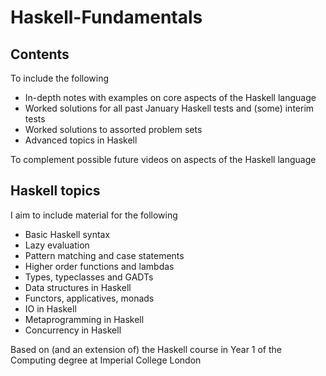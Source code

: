 # Haskell-Fundamentals

## Contents
To include the following
- In-depth notes with examples on core aspects of the Haskell language
- Worked solutions for all past January Haskell tests and (some) interim tests
- Worked solutions to assorted problem sets
- Advanced topics in Haskell

To complement possible future videos on aspects of the Haskell language

## Haskell topics
I aim to include material for the following
- Basic Haskell syntax
- Lazy evaluation
- Pattern matching and case statements
- Higher order functions and lambdas
- Types, typeclasses and GADTs
- Data structures in Haskell
- Functors, applicatives, monads
- IO in Haskell
- Metaprogramming in Haskell
- Concurrency in Haskell

Based on (and an extension of) the Haskell course in Year 1 of the Computing degree at Imperial College London
